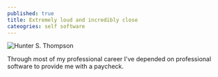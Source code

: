 ```yaml
---
published: true
title: Extremely loud and incredibly close
cateogries: self software
---
```

![Hunter S. Thompson]({{site.baseurl}}/images/hst_weird.jpg)

Through most of my professional career I've depended on professional software to provide me with a paycheck.